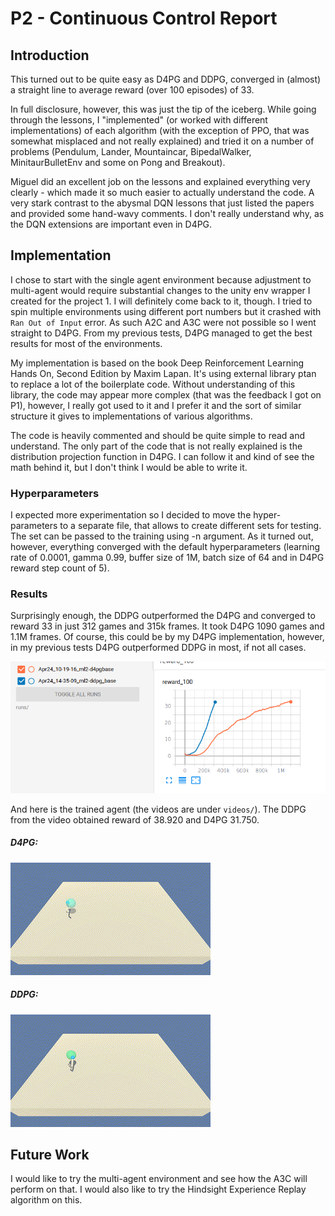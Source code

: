 # P2 - Continuous Control Report

## Introduction
This turned out to be quite easy as D4PG and DDPG, converged in (almost) a straight line
to average reward (over 100 episodes) of 33.

In full disclosure, however, this was just the tip of the iceberg. While going through the lessons,
I "implemented" (or worked with different implementations) of each algorithm 
(with the exception of PPO, that was somewhat misplaced and not really explained) and tried it
on a number of problems (Pendulum, Lander, Mountaincar, BipedalWalker, MinitaurBulletEnv and some on Pong and Breakout).

Miguel did an excellent job on the lessons and explained everything very clearly - which made
it so much easier to actually understand the code. 
A very stark contrast to the abysmal DQN lessons that just listed the papers and provided some hand-wavy comments.
I don't really understand why, as the DQN extensions are important even in D4PG.

## Implementation
I chose to start with the single agent environment because adjustment to multi-agent would require
substantial changes to the unity env wrapper I created for the project 1. I will definitely come
back to it, though.
I tried to spin multiple environments using different port numbers but it crashed with `Ran Out of Input` error. 
As such A2C and A3C were not possible so I went straight to D4PG. From my previous tests,
D4PG managed to get the best results for most of the environments.

My implementation is based on the book Deep Reinforcement Learning Hands On, Second Edition by Maxim Lapan.
It's using external library ptan to replace a lot of the boilerplate code. Without understanding
of this library, the code may appear more complex (that was the feedback I got on P1), however,
I really got used to it and I prefer it and the sort of similar structure it gives to implementations
of various algorithms.

The code is heavily commented and should be quite simple to read and understand. 
The only part of the code that is not really explained is the distribution projection
function in D4PG. I can follow it and kind of see the math behind it, but I don't think
I would be able to write it.

### Hyperparameters
I expected more experimentation so I decided to move the hyper-parameters to a separate file,
that allows to create different sets for testing. The set can be passed to the training using -n argument.
As it turned out, however, everything converged with the default hyperparameters 
(learning rate of 0.0001, gamma 0.99, buffer size of 1M, batch size of 64 and in D4PG reward step count of 5).

### Results
Surprisingly enough, the DDPG outperformed the D4PG and converged to reward 33 in just 312 games and 315k frames.
It took D4PG 1090 games and 1.1M frames. Of course, this could be by my D4PG implementation, 
however, in my previous tests D4PG outperformed DDPG in most, if not all cases.
 
![Reward 100](docs/reacher.png)

And here is the trained agent (the videos are under `videos/`). The DDPG from the video obtained reward of 38.920
and D4PG 31.750.

##### D4PG:

![D4PG Trained](videos/d4pg-34.gif)

##### DDPG:

![DDPG Trained](videos/ddpg-37.gif)

## Future Work
I would like to try the multi-agent environment and see how the A3C will perform on that.
I would also like to try the Hindsight Experience Replay algorithm on this.